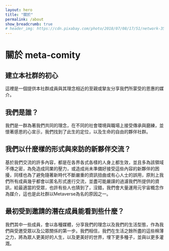 ```yaml
---
layout: hero
title: "關於"
permalink: /about
show_breadcrumb: true
# header_img: https://cdn.pixabay.com/photo/2018/07/08/17/51/network-3524352_1280.jpg
---
```


# 關於 meta-comity

## 建立本社群的初心

這裡是一個提供本社群成員與其理念相近的至親或摯友分享我們所蒙受的恩惠的媒介。

## 我們是誰？

我們是一群為著我們共同的理念，在不同的社會環境與職場上接受傳承與磨練，並懷著感恩的心宣示，我們找到了此生的定位，以及生命的自由的夥伴社群。

## 我們以什麼樣的形式與來訪的新夥伴交流？

基於我們交流的許多內容，都是在各界各式各樣的人身上都生效，並且多為該領域不傳之密，為免造成同業的壓力，或造成尚未準備好接受這些內容的新夥伴的困擾，同樣也為了避免隨著新時代不斷嚴重的資訊扭曲或有心人士的誤用，原則上我們所有成員幾乎都會以匿名形式進行交流，並盡可能嚴謹的過濾我們所提供的資訊，給最適當的受眾，也許有些人也猜到了，沒錯，我們會大量運用元宇宙概念作為媒介，這也是此社群以Metaverse為名的原因之一。

## 最初受到邀請的潛在成員能看到些什麼？

我們其中一些成員，會以各種媒體，分享我們的理念以及我們的生活型態，作為我們與受邀受眾以及公眾關係的第一步。我們相信，我們在生活之餘所盡的這些棉薄之力，將為眾人更美好的人生，以及更美好的世界，埋下更多種子，並與以更多灌溉。

